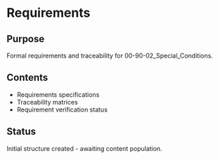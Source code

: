 # Requirements

## Purpose
Formal requirements and traceability for 00-90-02_Special_Conditions.

## Contents
- Requirements specifications
- Traceability matrices
- Requirement verification status

## Status
Initial structure created - awaiting content population.
